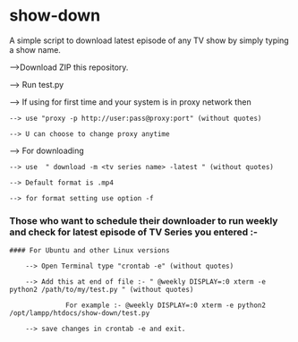 # show-down
A simple script to download latest episode of any TV show by simply typing a show name.

-->Download ZIP this repository.

--> Run test.py 

--> If using for first time and your system is in proxy network then

    --> use "proxy -p http://user:pass@proxy:port" (without quotes)

    --> U can choose to change proxy anytime
    
--> For downloading 

    --> use  " download -m <tv series name> -latest " (without quotes)
    
    --> Default format is .mp4

    --> for format setting use option -f

### Those who want to schedule their downloader to run weekly and check for latest episode of TV Series you entered :-
    
    #### For Ubuntu and other Linux versions
        
        --> Open Terminal type "crontab -e" (without quotes)
        
        --> Add this at end of file :- " @weekly DISPLAY=:0 xterm -e python2 /path/to/my/test.py " (without quotes)
               
                  For example :- @weekly DISPLAY=:0 xterm -e python2 /opt/lampp/htdocs/show-down/test.py
               
        --> save changes in crontab -e and exit.
        
        

